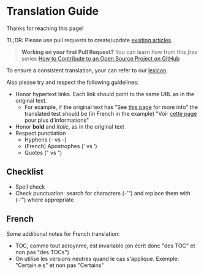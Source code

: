 Translation Guide
=======

Thanks for reaching this page!

TL;DR: Please use pull requests to create/update [existing articles](app/assets/articles).

> **Working on your first Pull Request?** You can learn how from this *free* series [How to Contribute to an Open Source Project on GitHub](https://egghead.io/series/how-to-contribute-to-an-open-source-project-on-github)

To ensure a consistent translation, your can refer to our [lexicon](./lexicon.md).

Also please try and respect the following guidelines:

- Honor hypertext links. Each link should point to the same URL as in the original text. 
  - For example, if the original text has "See [this page](https://example.com) for more info" the translated test should be (in French in the example) "Voir [cette page](https://example.com) pour plus d'informations"
- Honor **bold** and *italic*, as in the original text
- Respect punctiation
  - Hyphens (- vs –)
  - (French) Apostrophes (' vs ’)
  - Quotes (" vs ”)

## Checklist 

- Spell check
- Check punctuation: search for characters (-'") and replace them with (–’”) where appropriate

## French

Some additional notes for French translation:

- TOC, comme tout acroynme, est invariable (on écrit donc "des TOC" et non pas "des TOCs")
- On utilise les versions neutres quand le cas s'applique. Exemple: "Certain.e.s" et non pas "Certains"
